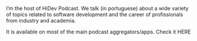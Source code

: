 I’m the host of HiDev Podcast. We talk (in portuguese) about a wide variety of topics related to software development and the career of profissionals from industry and academia.

It is available on most of the main podcast aggregators/apps. Check it HERE
